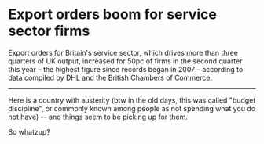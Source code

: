 # Export orders boom for service sector firms

Export orders for Britain's service sector, which drives more than three 
  quarters of UK output, increased for 50pc of firms in the second quarter 
  this year – the highest figure since records began in 2007 – according to 
  data compiled by DHL and the British Chambers of Commerce.

---

Here is a country with austerity (btw in the old days, this was called "budget discipline", or commonly known among people as not spending what you do not have) -- and things seem to be picking up for them.

So whatzup? 














